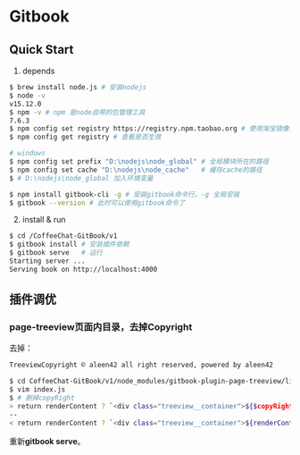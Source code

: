 # Gitbook

## Quick Start

1. depends
```bash
$ brew install node.js # 安装nodejs
$ node -v 
v15.12.0
$ npm -v # npm 是node自带的包管理工具
7.6.3
$ npm config set registry https://registry.npm.taobao.org # 使用淘宝镜像，解决安装npm包慢的问题
$ npm config get registry # 查看是否生效

# windows
$ npm config set prefix "D:\nodejs\node_global" # 全局模块所在的路径
$ npm config set cache "D:\nodejs\node_cache"   # 缓存cache的路径
$ # D:\nodejs\node_global 加入环境变量

$ npm install gitbook-cli -g # 安装gitbook命令行，-g 全局安装
$ gitbook --version # 此时可以使用gitbook命令了
```

2. install & run
```bash
$ cd /CoffeeChat-GitBook/v1
$ gitbook install # 安装插件依赖
$ gitbook serve   # 运行
Starting server ...
Serving book on http://localhost:4000
```

## 插件调优

### page-treeview页面内目录，去掉Copyright

去掉：
```markdown
TreeviewCopyright © aleen42 all right reserved, powered by aleen42
```

```bash
$ cd CoffeeChat-GitBook/v1/node_modules/gitbook-plugin-page-treeview/lib
$ vim index.js
$ # 删掉copyRight
> return renderContent ? `<div class="treeview__container">${$copyRight renderContent}</div>` : '';
--
< return renderContent ? `<div class="treeview__container">${renderContent}</div>` : '';
```

重新**gitbook serve**。
